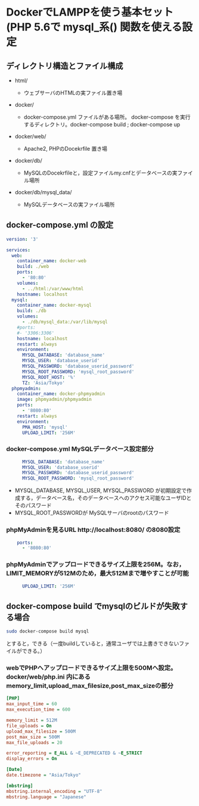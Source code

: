 # DockerでLAMPPを使う基本セット(PHP 5.6で mysql_系() 関数を使える設定

## ディレクトリ構造とファイル構成

* html/
  * ウェブサーバのHTMLの実ファイル置き場

* docker/
  * docker-compose.yml ファイルがある場所。 docker-compose を実行するディレクトリ。docker-compose build ; docker-compose up 

* docker/web/
  * Apache2, PHPのDocekrfile 置き場

* docker/db/
  * MySQLのDocekrfileと，設定ファイルmy.cnfとデータベースの実ファイル場所

* docker/db/mysql_data/
  * MySQLデータベースの実ファイル場所

## docker-compose.yml の設定

```yaml
version: '3'

services:
  web:
    container_name: docker-web
    build: ./web
    ports:
      - '80:80'
    volumes:
      - ../html:/var/www/html
    hostname: localhost
  mysql:
    container_name: docker-mysql
    build: ./db
    volumes:
      - ./db/mysql_data:/var/lib/mysql
    #ports:
    #- '3306:3306'
    hostname: localhost
    restart: always
    environment:
      MYSQL_DATABASE: 'database_name'
      MYSQL_USER: 'database_userid'
      MYSQL_PASSWORD: 'database_userid_password'
      MYSQL_ROOT_PASSWORD: 'mysql_root_password'
      MYSQL_ROOT_HOST: '%'
      TZ: 'Asia/Tokyo'
  phpmyadmin:
    container_name: docker-phpmyadmin
    image: phpmyadmin/phpmyadmin
    ports:
      - '8080:80'
    restart: always
    environment:
      PMA_HOST: 'mysql'
      UPLOAD_LIMIT: '256M'
```

### docker-compose.yml MySQLデータベース設定部分

```yaml
      MYSQL_DATABASE: 'database_name'
      MYSQL_USER: 'database_userid'
      MYSQL_PASSWORD: 'database_userid_password'
      MYSQL_ROOT_PASSWORD: 'mysql_root_password'
```

* MYSQL_DATABASE, MYSQL_USER, MYSQL_PASSWORD が初期設定で作成する，データベース名，そのデータベースへのアクセス可能なユーザIDとそのパスワード
* MYSQL_ROOT_PASSWORDが MySQLサーバのrootのパスワード

### phpMyAdminを見るURL http://localhost:8080/ の8080設定

```yaml
    ports:
      - '8080:80'
```

### phpMyAdminでアップロードできるサイズ上限を256M。なお，LIMIT_MEMORYが512Mのため，最大512Mまで増やすことが可能

```yaml
      UPLOAD_LIMIT: '256M'
```

## docker-compose build でmysqlのビルドが失敗する場合

```bash
sudo docker-compose build mysql
```

とすると，できる（一度buildしていると，通常ユーザでは上書きできないファイルができる。）

### webでPHPへアップロードできるサイズ上限を500Mへ設定。　docker/web/php.ini 内にあるmemory_limit,upload_max_filesize,post_max_sizeの部分

```ini
[PHP]
max_input_time = 60
max_execution_time = 600

memory_limit = 512M
file_uploads = On
upload_max_filesize = 500M
post_max_size = 500M
max_file_uploads = 20

error_reporting = E_ALL & ~E_DEPRECATED & ~E_STRICT
display_errors = On

[Date]
date.timezone = "Asia/Tokyo"

[mbstring]
mbstring.internal_encoding = "UTF-8"
mbstring.language = "Japanese"

```
